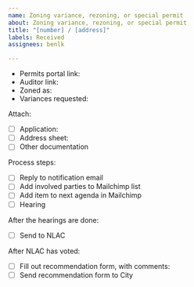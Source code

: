 ```yaml
---
name: Zoning variance, rezoning, or special permit
about: Zoning variance, rezoning, or special permit
title: "[number] / [address]"
labels: Received
assignees: benlk

---
```


- Permits portal link:
- Auditor link:  
- Zoned as:
- Variances requested:

Attach:

- [ ] Application: 
- [ ] Address sheet: 
- [ ] Other documentation

Process steps:

- [ ] Reply to notification email
- [ ] Add involved parties to Mailchimp list
- [ ] Add item to next agenda in Mailchimp
- [ ] Hearing

After the hearings are done:

- [ ] Send to NLAC

After NLAC has voted:

- [ ] Fill out recommendation form, with comments: 
- [ ] Send recommendation form to City
